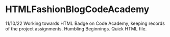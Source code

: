 # HTMLFashionBlogCodeAcademy
11/10/22 Working towards HTML Badge on Code Academy, keeping records of the project assignments. Humbling Beginnings. Quick HTML file.
